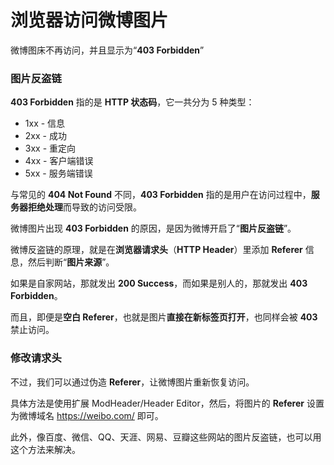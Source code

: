 # 浏览器访问微博图片

微博图床不再访问，并且显示为“**403 Forbidden**”

### 图片反盗链

**403 Forbidden** 指的是 **HTTP 状态码**，它一共分为 5 种类型：

- 1xx - 信息
- 2xx - 成功
- 3xx - 重定向
- 4xx - 客户端错误
- 5xx - 服务端错误

与常见的 **404 Not Found** 不同，**403 Forbidden** 指的是用户在访问过程中，**服务器拒绝处理**而导致的访问受限。

微博图片出现 **403 Forbidden** 的原因，是因为微博开启了“**图片反盗链**”。

微博反盗链的原理，就是在**浏览器请求头**（**HTTP Header**）里添加 **Referer** 信息，然后判断“**图片来源**”。

如果是自家网站，那就发出 **200 Success**，而如果是别人的，那就发出 **403 Forbidden**。

而且，即便是**空白 Referer**，也就是图片**直接在新标签页打开**，也同样会被 **403** 禁止访问。



### 修改请求头

不过，我们可以通过伪造 **Referer**，让微博图片重新恢复访问。

具体方法是使用扩展 ModHeader/Header Editor，然后，将图片的 **Referer** 设置为微博域名 https://weibo.com/ 即可。

此外，像百度、微信、QQ、天涯、网易、豆瓣这些网站的图片反盗链，也可以用这个方法来解决。

